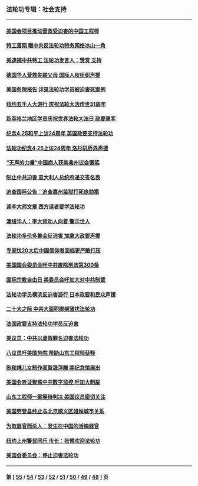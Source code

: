 ### 法轮功专辑：社会支持
---
#### [美国会项目推动营救受迫害的中国工程师](../../pages/nf4386/n14019887.md?06230430) 
#### [特工落网 曝中共反法轮功特务网络冰山一角](../../pages/nf4386/n14006412.md?06230430) 
#### [美逮捕中共特工 法轮功发言人：赞赏 支持](../../pages/nf4386/n14005107.md?06230430) 
#### [德国华人营救失联父母 国际人权组织声援](../../pages/nf4386/n14002019.md?06230430) 
#### [美国务院报告 详录法轮功学员被迫害死案例](../../pages/nf4386/n13997752.md?06230430) 
#### [纽约五千人大游行 庆祝法轮大法传世31周年](../../pages/nf4386/n13995110.md?06230430) 
#### [新英格兰地区学员庆祝世界法轮大法日 政要褒奖](../../pages/nf4386/n13990800.md?06230430) 
#### [纪念4.25和平上访24周年 英国政要支持法轮功](../../pages/nf4386/n13984057.md?06230430) 
#### [法轮功纪念4·25上访24周年 洛杉矶侨界声援](../../pages/nf4386/n13978796.md?06230430) 
#### [“无声的力量”中国商人获美弗州议会褒奖](../../pages/nf4386/n13941208.md?06230430) 
#### [制止中共迫害 意大利人总统府递交签名表](../../pages/nf4386/n13933726.md?06230430) 
#### [追查国际公告：追查嘉州监狱打死庞勋案](../../pages/nf4386/n13933461.md?06230430) 
#### [读李大师文章 西方读者要学法轮功](../../pages/nf4386/n13925142.md?06230430) 
#### [澳纽华人：李大师劝人向善 警示世人](../../pages/nf4386/n13924146.md?06230430) 
#### [法轮功多伦多集会反迫害 加拿大政要声援](../../pages/nf4386/n13881303.md?06230430) 
#### [专家忧20大后中国信仰者面临更严酷打压](../../pages/nf4386/n13874993.md?06230430) 
#### [美国国会委员会吁中共废除刑法第300条](../../pages/nf4386/n13868121.md?06230430) 
#### [国际宗教自由日 美委员会吁加大对中共制裁](../../pages/nf4386/n13855021.md?06230430) 
#### [法轮功学员横滨反迫害游行 日本政要和民众声援](../../pages/nf4386/n13847132.md?06230430) 
#### [二十大之际 中共大面积绑架骚扰法轮功](../../pages/nf4386/n13846381.md?06230430) 
#### [法国政要支持法轮功学员反迫害](../../pages/nf4386/n13841970.md?06230430) 
#### [美议员：中共以虚假罪名迫害法轮功](../../pages/nf4386/n13841083.md?06230430) 
#### [八议员吁美国务院 帮助山东工程师获释](../../pages/nf4386/n13836379.md?06230430) 
#### [耿和携儿女制作高智晟浮雕 美纪念馆展出](../../pages/nf4386/n13829624.md?06230430) 
#### [美国会听证聚焦中共数字监控 吁加大制裁](../../pages/nf4386/n13825083.md?06230430) 
#### [山东工程师一案等待判决 美国议员密切关注](../../pages/nf4386/n13815065.md?06230430) 
#### [美国劳登县终止与北京顺义区姐妹城市关系](../../pages/nf4386/n13811030.md?06230430) 
#### [为取器官而杀人：发生在中国的活摘器官](../../pages/nf4386/n13794731.md?06230430) 
#### [纽约上州警民同乐 市长：张臂欢迎法轮功](../../pages/nf4386/n13794375.md?06230430) 
#### [美国会委员会：停止迫害法轮功](../../pages/nf4386/n13788164.md?06230430) 

---
#### 第 [ [55](./55.md?06230430) / [54](./54.md?06230430) / [53](./53.md?06230430) / [52](./52.md?06230430) / [51](./51.md?06230430) / [50](./50.md?06230430) / [49](./49.md?06230430) / [48](./48.md?06230430) ] 页
